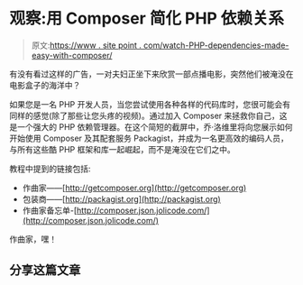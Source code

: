 # 观察:用 Composer 简化 PHP 依赖关系

> 原文:[https://www . site point . com/watch-PHP-dependencies-made-easy-with-composer/](https://www.sitepoint.com/watch-php-dependencies-made-easy-with-composer/)

有没有看过这样的广告，一对夫妇正坐下来欣赏一部点播电影，突然他们被淹没在电影盒子的海洋中？

如果您是一名 PHP 开发人员，当您尝试使用各种各样的代码库时，您很可能会有同样的感觉(除了那些让您头疼的视频)。通过加入 Composer 来拯救你自己，这是一个强大的 PHP 依赖管理器。在这个简短的截屏中，乔·洛维里将向您展示如何开始使用 Composer 及其配套服务 Packagist，并成为一名更高效的编码人员，与所有这些酷 PHP 框架和库一起崛起，而不是淹没在它们之中。

教程中提到的链接包括:

*   作曲家——[http://getcomposer.org](http://getcomposer.org)
*   包装商——[http://packagist.org](http://packagist.org)
*   作曲家备忘单-[http://composer.json.jolicode.com/](http://composer.json.jolicode.com/)

作曲家，嘿！

## 分享这篇文章